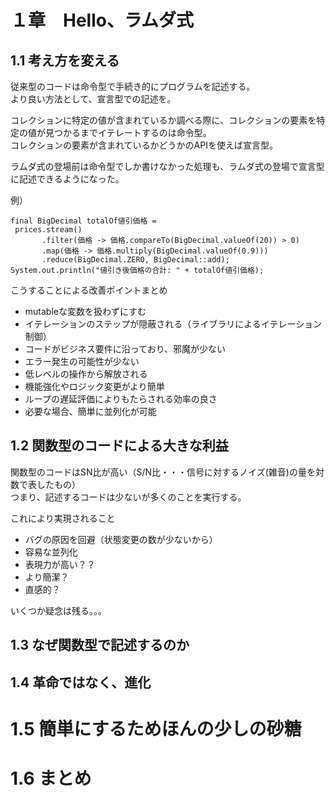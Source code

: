 # １章　Hello、ラムダ式

## 1.1 考え方を変える
従来型のコードは命令型で手続き的にプログラムを記述する。<br>
より良い方法として、宣言型での記述を。<br>

コレクションに特定の値が含まれているか調べる際に、コレクションの要素を特定の値が見つかるまでイテレートするのは命令型。<br>
コレクションの要素が含まれているかどうかのAPIを使えば宣言型。

ラムダ式の登場前は命令型でしか書けなかった処理も、ラムダ式の登場で宣言型に記述できるようになった。

例）
```
final BigDecimal totalOf値引価格 =
 prices.stream()
       .filter(価格 -> 価格.compareTo(BigDecimal.valueOf(20)) > 0)
       .map(価格 -> 価格.multiply(BigDecimal.valueOf(0.9)))
       .reduce(BigDecimal.ZERO, BigDecimal::add);
System.out.println("値引き後価格の合計: " + totalOf値引価格);
```

こうすることによる改善ポイントまとめ
* mutableな変数を扱わずにすむ
* イテレーションのステップが隠蔽される（ライブラリによるイテレーション制御）
* コードがビジネス要件に沿っており、邪魔が少ない
* エラー発生の可能性が少ない
* 低レベルの操作から解放される
* 機能強化やロジック変更がより簡単
* ループの遅延評価によりもたらされる効率の良さ
* 必要な場合、簡単に並列化が可能

## 1.2 関数型のコードによる大きな利益

関数型のコードはSN比が高い（S/N比・・・信号に対するノイズ(雑音)の量を対数で表したもの）<br>
つまり、記述するコードは少ないが多くのことを実行する。

これにより実現されること
* バグの原因を回避（状態変更の数が少ないから）
* 容易な並列化
* 表現力が高い？？
* より簡潔？
* 直感的？

いくつか疑念は残る。。。

## 1.3 なぜ関数型で記述するのか



## 1.4 革命ではなく、進化



# 1.5 簡単にするためほんの少しの砂糖



# 1.6 まとめ


